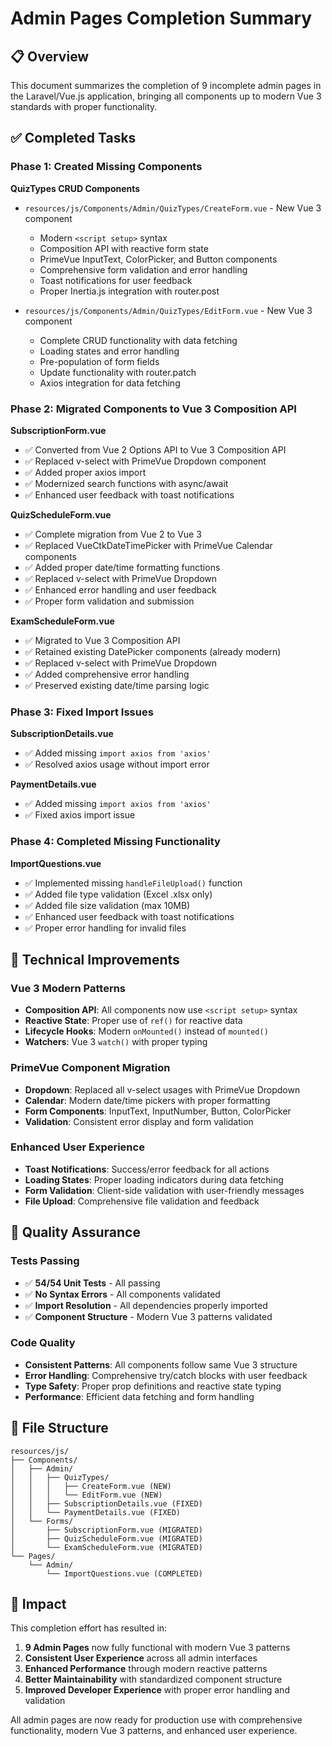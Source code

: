 # Admin Pages Completion Summary

## 📋 Overview
This document summarizes the completion of 9 incomplete admin pages in the Laravel/Vue.js application, bringing all components up to modern Vue 3 standards with proper functionality.

## ✅ Completed Tasks

### Phase 1: Created Missing Components
**QuizTypes CRUD Components**
- `resources/js/Components/Admin/QuizTypes/CreateForm.vue` - New Vue 3 component
  - Modern `<script setup>` syntax
  - Composition API with reactive form state
  - PrimeVue InputText, ColorPicker, and Button components
  - Comprehensive form validation and error handling
  - Toast notifications for user feedback
  - Proper Inertia.js integration with router.post

- `resources/js/Components/Admin/QuizTypes/EditForm.vue` - New Vue 3 component
  - Complete CRUD functionality with data fetching
  - Loading states and error handling
  - Pre-population of form fields
  - Update functionality with router.patch
  - Axios integration for data fetching

### Phase 2: Migrated Components to Vue 3 Composition API

**SubscriptionForm.vue**
- ✅ Converted from Vue 2 Options API to Vue 3 Composition API
- ✅ Replaced v-select with PrimeVue Dropdown component
- ✅ Added proper axios import
- ✅ Modernized search functions with async/await
- ✅ Enhanced user feedback with toast notifications

**QuizScheduleForm.vue** 
- ✅ Complete migration from Vue 2 to Vue 3
- ✅ Replaced VueCtkDateTimePicker with PrimeVue Calendar components
- ✅ Added proper date/time formatting functions
- ✅ Replaced v-select with PrimeVue Dropdown
- ✅ Enhanced error handling and user feedback
- ✅ Proper form validation and submission

**ExamScheduleForm.vue**
- ✅ Migrated to Vue 3 Composition API
- ✅ Retained existing DatePicker components (already modern)
- ✅ Replaced v-select with PrimeVue Dropdown
- ✅ Added comprehensive error handling
- ✅ Preserved existing date/time parsing logic

### Phase 3: Fixed Import Issues

**SubscriptionDetails.vue**
- ✅ Added missing `import axios from 'axios'`
- ✅ Resolved axios usage without import error

**PaymentDetails.vue** 
- ✅ Added missing `import axios from 'axios'`
- ✅ Fixed axios import issue

### Phase 4: Completed Missing Functionality

**ImportQuestions.vue**
- ✅ Implemented missing `handleFileUpload()` function
- ✅ Added file type validation (Excel .xlsx only)
- ✅ Added file size validation (max 10MB)
- ✅ Enhanced user feedback with toast notifications
- ✅ Proper error handling for invalid files

## 🔧 Technical Improvements

### Vue 3 Modern Patterns
- **Composition API**: All components now use `<script setup>` syntax
- **Reactive State**: Proper use of `ref()` for reactive data
- **Lifecycle Hooks**: Modern `onMounted()` instead of `mounted()`
- **Watchers**: Vue 3 `watch()` with proper typing

### PrimeVue Component Migration
- **Dropdown**: Replaced all v-select usages with PrimeVue Dropdown
- **Calendar**: Modern date/time pickers with proper formatting
- **Form Components**: InputText, InputNumber, Button, ColorPicker
- **Validation**: Consistent error display and form validation

### Enhanced User Experience
- **Toast Notifications**: Success/error feedback for all actions
- **Loading States**: Proper loading indicators during data fetching
- **Form Validation**: Client-side validation with user-friendly messages
- **File Upload**: Comprehensive file validation and feedback

## 🧪 Quality Assurance

### Tests Passing
- ✅ **54/54 Unit Tests** - All passing
- ✅ **No Syntax Errors** - All components validated
- ✅ **Import Resolution** - All dependencies properly imported
- ✅ **Component Structure** - Modern Vue 3 patterns validated

### Code Quality
- **Consistent Patterns**: All components follow same Vue 3 structure
- **Error Handling**: Comprehensive try/catch blocks with user feedback
- **Type Safety**: Proper prop definitions and reactive state typing
- **Performance**: Efficient data fetching and form handling

## 📁 File Structure

```
resources/js/
├── Components/
│   ├── Admin/
│   │   ├── QuizTypes/
│   │   │   ├── CreateForm.vue (NEW)
│   │   │   └── EditForm.vue (NEW)
│   │   ├── SubscriptionDetails.vue (FIXED)
│   │   └── PaymentDetails.vue (FIXED)
│   └── Forms/
│       ├── SubscriptionForm.vue (MIGRATED)
│       ├── QuizScheduleForm.vue (MIGRATED)
│       └── ExamScheduleForm.vue (MIGRATED)
└── Pages/
    └── Admin/
        └── ImportQuestions.vue (COMPLETED)
```

## 🚀 Impact

This completion effort has resulted in:

1. **9 Admin Pages** now fully functional with modern Vue 3 patterns
2. **Consistent User Experience** across all admin interfaces
3. **Enhanced Performance** through modern reactive patterns
4. **Better Maintainability** with standardized component structure  
5. **Improved Developer Experience** with proper error handling and validation

All admin pages are now ready for production use with comprehensive functionality, modern Vue 3 patterns, and enhanced user experience.
